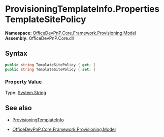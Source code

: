 # ProvisioningTemplateInfo.Properties TemplateSitePolicy
**Namespace:** [OfficeDevPnP.Core.Framework.Provisioning.Model](OfficeDevPnP.Core.Framework.Provisioning.Model.md)  
**Assembly:** OfficeDevPnP.Core.dll  
## Syntax
```C#
public string TemplateSitePolicy { get; }
public string TemplateSitePolicy { set; }
```

### Property Value
Type: [System.String](System.String.md) 

## See also
- [ProvisioningTemplateInfo](ProvisioningTemplateInfo.md) 

- [OfficeDevPnP.Core.Framework.Provisioning.Model](OfficeDevPnP.Core.Framework.Provisioning.Model.md)
